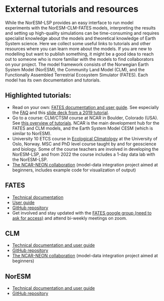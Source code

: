 # External tutorials and resources

While the NorESM-LSP provides an easy interface to run model experiments with the NorESM-CLM-FATES models, interpreting the results and setting up high-quality simulations can be time-consuming and requires specialist knowledge about the models and theoretical knowledge of Earth System science. Here we collect some useful links to tutorials and other resources where you can learn more about the models. If you are new to modelling but want to publish something, it might be a good idea to reach out to someone who is more familiar with the models to find collaborators on your project. The model framework consists of the Norwegian Earth System Model (NorESM), the Community Land Model (CLM), and the Functionally Assembled Terrestrial Ecosystem Simulator (FATES). Each model has its own documentation and tutorials.

## Highlighted tutorials:

- Read on your own: [FATES documentation and user guide](https://fates-users-guide.readthedocs.io/en/latest/index.html). See especially the [FAQ](https://fates-users-guide.readthedocs.io/en/latest/user/faq.html) and this [slide deck from a 2019 tutorial](https://docs.google.com/presentation/d/1kztSENcOOw54XpjDCebcOLWciC8kqJegkMJGnuQKisI/edit).
- Go to a course: CLM/CTSM course at NCAR in Boulder, Colorado (USA). See [this overview of tutorials](https://www.cesm.ucar.edu/events/tutorials/). NCAR is the main development hub for the FATES and CLM models, and the Earth System Model CESM (which is similar to NorESM). 
- University 10 ETCS course in [Ecological Climatology](https://www.uio.no/studier/emner/matnat/geofag/GEO5915/) at the University of Oslo, Norway. MSC and PhD level course taught by and for geoscience and biology. Some of the course teachers are involved in developing the NorESM-LSP, and from 2022 the course includes a 1-day data lab with the NorESM-LSP.
- [The NCAR-NEON collaboration](https://ncar.github.io/NEON-visualization/) (model-data integration project aimed at beginners, includes example code for visualization of output)

## FATES

- [Technical documentation](https://fates-users-guide.readthedocs.io/projects/tech-doc/en/stable/)
- [User guide](https://fates-users-guide.readthedocs.io/en/latest/)
- [GitHub repository](https://github.com/NGEET/fates)
- Get involved and stay updated with the [FATES google group (need to ask for access)](https://groups.google.com/g/fates_model) and attend bi-weekly meetings on zoom.

## CLM

- [Technical documentation and user guide](https://escomp.github.io/ctsm-docs/versions/master/html/)
- [GitHub repository](https://github.com/ESCOMP/CTSM)
- [The NCAR-NEON collaboration](https://ncar.github.io/NEON-visualization/) (model-data integration project aimed at beginners)

## NorESM

- [Technical documentation and user guide](https://noresm-docs.readthedocs.io/en/latest/)
- [GitHub repository](https://github.com/NorESMhub/NorESM)
